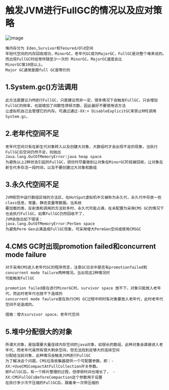 # 触发JVM进行FullGC的情况以及应对策略

![image](https://github.com/williamzhang11/fastTech/blob/master/src/main/java/com/xiu/fastTech/fullgc/image/heap.jpg)	
	
	堆内存分为 Eden,Survivor和Tenured/Old空间
	年轻代空间的内存回收成功，MinorGC，老年代GC成为MajorGC，FullGC是对整个堆来说的。而出现FullGC时经常伴随至少一次的 MinorGC。MajorGC速度会比
	MinorGC慢10倍以上。
	Major GC通常是跟full GC是等价的

## 1.System.gc()方法调用
	此方法是建议JVM进行FullGC，只是建议而非一定，很多情况下会触发FullGC，只会增加FullGC的频率，也就增加了间歇性停顿次数，因此最好不要使用该方法
	让虚拟机自己去管理它的内存。可通过通过-XX:+ DisableExplicitGC来禁止RMI调用System.gc。
## 2.老年代空间不足
	老年代空间只有在新生代对象转入以及创建大对象，大数组时才会出现不足的现象，当执行FullGC后空间仍然不足，则抛出
	Java.lang.OutOfMemoryError:java heap space
	为避免以上2种状态引起的FullGC，调优时尽量做到让对象在MinorGC阶段被回收，让对象在新生代多存活一段时间，以及不要创建过大对象和数组
## 3.永久代空间不足
	JVM规范中运行数组区域的方法区，在HotSpot虚拟机中又被称为永久代，永久代中存放一些class信息，常量，静态变量等数据。当系统
	要加载的类，反射类和调用的方法较多时，永久代可能占满，在未配置为采用CMS GC的情况下也会执行FullGC。如果FullGC仍然回收不了，
	JVM会抛出如下错误：
	java.lang.OutOfMemoryError:PerGen space
	为避免Perm Gen占满造成FullGC现象，可采用增大PermGen空间或使用CMSGC
## 4.CMS GC时出现promotion failed和concurrent mode failure
	对于采用CMS进入老年代GC的程序而言，注意GC日志中是否有promotionfailed和concurrent mode failure两种情况。当出现这2种情况时
	可能触发FullGC
	
	promotion failed是在进行MinorGC时，survivor space 放不下，对象只能放入老年代，而此时老年代也放不下造成的
	concurrent mode faulure是在执行CMS GC过程中同时有对象要放入老年代，此时老年代空间不足造成的。
	
	措施：增大survivor space，老年代空间
	
	
## 5.堆中分配很大的对象
	所谓大对象，是指需要大量连续内存空间的java对象，如很长的数组，此种对象会直接进入老年代，而老年代虽然有很大剩余空间，但无法找到足够大的连续空间
	分配给当前对象，此种情况会触发JVM进行FullGC
	为了解决这个问题，CMS垃圾收集器提供一个可配置参数，即：-XX:+UseCMSCompactAtFullCollection开关参数。
	即FullGC后，有一个碎片整理的过程，但停顿时间也增长了， -XX:CMSFullGCsBeforeCompaction这个参数用于设置
	在执行多少次不压缩的FullGC后，跟着来一次带压缩的
	
	
	
	
	
	
	
	
	
	
	
	
	
	
	
	
	
	
	
	
	
	
	
	
	
	
	
	
	
	